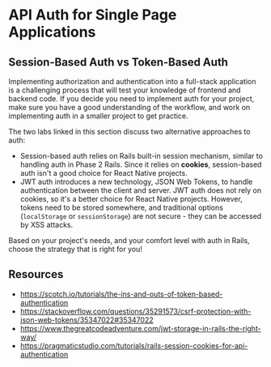 # API Auth for Single Page Applications

## Session-Based Auth vs Token-Based Auth

Implementing authorization and authentication into a full-stack application is a
challenging process that will test your knowledge of frontend and backend code.
If you decide you need to implement auth for your project, make sure you have a
good understanding of the workflow, and work on implementing auth in a smaller
project to get practice.

The two labs linked in this section discuss two alternative approaches to auth:

- Session-based auth relies on Rails built-in session mechanism, similar to
  handling auth in Phase 2 Rails. Since it relies on **cookies**, session-based
  auth isn't a good choice for React Native projects.
- JWT auth introduces a new technology, JSON Web Tokens, to handle
  authentication between the client and server. JWT auth does not rely on
  cookies, so it's a better choice for React Native projects. However, tokens
  need to be stored somewhere, and traditional options (`localStorage` or
  `sessionStorage`) are not secure - they can be accessed by XSS attacks.

Based on your project's needs, and your comfort level with auth in Rails, choose
the strategy that is right for you!

## Resources

- https://scotch.io/tutorials/the-ins-and-outs-of-token-based-authentication
- https://stackoverflow.com/questions/35291573/csrf-protection-with-json-web-tokens/35347022#35347022
- https://www.thegreatcodeadventure.com/jwt-storage-in-rails-the-right-way/
- https://pragmaticstudio.com/tutorials/rails-session-cookies-for-api-authentication
